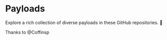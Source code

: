 # Payloads
Explore a rich collection of diverse payloads in these GitHub repositories. 🚀

Thanks to @Coffinsp
